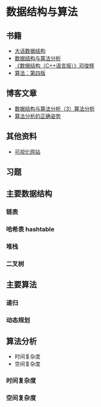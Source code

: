# 数据结构与算法

## 书籍

- [大话数据结构]()
- [数据结构与算法分析](https://book.douban.com/subject/1139426/)
- [《数据结构（C++语言版）》邓俊辉]()
- [算法：第四版]()

## 博客文章

- [数据结构与算法分析（3）算法分析](http://www.cnblogs.com/MenAngel/p/5466953.html)
- [算法分析的正确姿势](http://www.cnblogs.com/absfree/p/5464779.html)

## 其他资料

- [可视化网站](https://visualgo.net/en)

## 习题

## 主要数据结构

### 链表

### 哈希表 hashtable

### 堆栈

### 二叉树


## 主要算法

### 递归

### 动态规划

### 


## 算法分析

- 时间复杂度
- 空间复杂度

### 时间复杂度

### 空间复杂度



